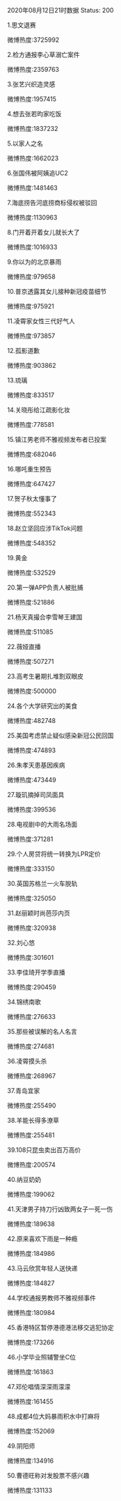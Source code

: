 2020年08月12日21时数据
Status: 200

1.思文退赛

微博热度:3725992

2.检方通报李心草溺亡案件

微博热度:2359763

3.张艺兴织造灵感

微博热度:1957415

4.想去张若昀家吃饭

微博热度:1837232

5.以家人之名

微博热度:1662023

6.张国伟被阿姨追UC2

微博热度:1481463

7.海底捞告河底捞商标侵权被驳回

微博热度:1130963

8.门开着开着女儿就长大了

微博热度:1016933

9.你以为的北京暴雨

微博热度:979658

10.普京透露其女儿接种新冠疫苗细节

微博热度:975921

11.凌霄家女性三代好气人

微博热度:973857

12.孤影道歉

微博热度:903862

13.琉璃

微博热度:833517

14.关晓彤给江疏影化妆

微博热度:778581

15.镇江男老师不雅视频发布者已投案

微博热度:682046

16.哪吒重生预告

微博热度:647427

17.贺子秋太懂事了

微博热度:552343

18.赵立坚回应涉TikTok问题

微博热度:548352

19.黄金

微博热度:532529

20.第一弹APP负责人被批捕

微博热度:521886

21.杨天真撮合李雪琴王建国

微博热度:511085

22.薇娅直播

微博热度:507271

23.高考生暑期扎堆割双眼皮

微博热度:500000

24.各个大学研究出的美食

微博热度:482748

25.美国考虑禁止疑似感染新冠公民回国

微博热度:474893

26.朱孝天患基因疾病

微博热度:473449

27.璇玑摘掉司凤面具

微博热度:399536

28.电视剧中的大雨名场面

微博热度:371281

29.个人房贷将统一转换为LPR定价

微博热度:333150

30.英国苏格兰一火车脱轨

微博热度:325050

31.赵丽颖时尚芭莎内页

微博热度:320938

32.刘心悠

微博热度:301601

33.李佳琦开学季直播

微博热度:290459

34.锦绣南歌

微博热度:276633

35.那些被误解的名人名言

微博热度:274681

36.凌霄摸头杀

微博热度:268967

37.青岛宜家

微博热度:255490

38.羊能长得多潦草

微博热度:255481

39.108只昆虫卖出百万高价

微博热度:200574

40.纳豆奶奶

微博热度:199062

41.天津男子持刀行凶致两女子一死一伤

微博热度:189638

42.原来喜欢下雨是一种瘾

微博热度:184986

43.马云欣赏年轻人送快递

微博热度:184827

44.学校通报男教师不雅视频事件

微博热度:180984

45.香港特区暂停港德港法移交逃犯协定

微博热度:173266

46.小学毕业照辅警坐C位

微博热度:161863

47.邓伦唱情深深雨濛濛

微博热度:161455

48.成都4位大妈暴雨积水中打麻将

微博热度:152069

49.阴阳师

微博热度:134916

50.曹德旺称对发股票不感兴趣

微博热度:131133

